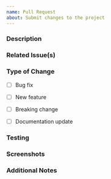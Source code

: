 ```yaml
---
name: Pull Request
about: Submit changes to the project
---
```


### Description
<!-- What changes does this PR introduce? -->


### Related Issue(s)
<!-- Link to the issue(s) this PR addresses -->


### Type of Change
<!-- Put an 'x' in all boxes that apply -->
- [ ] Bug fix
- [ ] New feature
- [ ] Breaking change
- [ ] Documentation update


### Testing
<!-- Describe the tests you've done -->


### Screenshots
<!-- If applicable, add screenshots to help explain your changes -->


### Additional Notes
<!-- Any other context or information you'd like to provide -->
